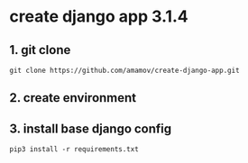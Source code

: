 # create django app 3.1.4

## 1. git clone

```shell
git clone https://github.com/amamov/create-django-app.git
```

## 2. create environment

## 3. install base django config

```shell
pip3 install -r requirements.txt
```
